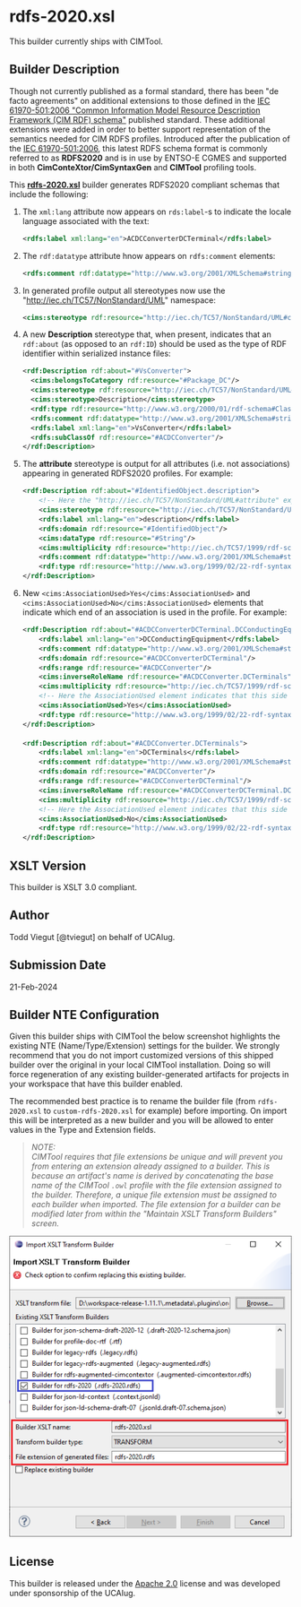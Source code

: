 # rdfs-2020.xsl

This builder currently ships with CIMTool.

## Builder Description

Though not currently published as a formal standard, there has been "de facto agreements" on additional extensions to those defined in the [IEC 61970-501:2006 "Common Information Model Resource Description Framework (CIM RDF) schema"](https://webstore.iec.ch/publication/6215) published standard. These additional extensions were added in order to better support representation of the semantics needed for CIM RDFS profiles. Introduced after the publication of the [IEC 61970-501:2006](https://webstore.iec.ch/publication/6215), this latest RDFS schema format is commonly referred to as **RDFS2020** and is in use by ENTSO-E CGMES and supported in both **CimConteXtor/CimSyntaxGen** and **CIMTool** profiling tools. 

This **[rdfs-2020.xsl](rdfs-2020.xsl)** builder generates RDFS2020 compliant schemas that include the following:

1. The ```xml:lang``` attribute now appears on ```rds:label```-s to indicate the locale language associated with the text:

    ```xml 
    <rdfs:label xml:lang="en">ACDCConverterDCTerminal</rdfs:label>
    ```

2. The ```rdf:datatype``` attribute hnow appears on ```rdfs:comment``` elements:

    ```xml
    <rdfs:comment rdf:datatype="http://www.w3.org/2001/XMLSchema#string">The attribute is used for an exchange of the EIC code (Energy identification Code). The length of the string is 16 characters as defined by the EIC code. For details on EIC scheme please refer to ENTSO-E web site.</rdfs:comment>
    ```

3. In generated profile output all stereotypes now use the "http://iec.ch/TC57/NonStandard/UML" namespace:

    ```xml
    <cims:stereotype rdf:resource="http://iec.ch/TC57/NonStandard/UML#concrete" />
    ```
4. A new **Description** stereotype that, when present, indicates that an ```rdf:about``` (as opposed to an ```rdf:ID```) should be used as the type of RDF identifier within serialized instance files:

    ```xml
   <rdf:Description rdf:about="#VsConverter">
      <cims:belongsToCategory rdf:resource="#Package_DC"/>
      <cims:stereotype rdf:resource="http://iec.ch/TC57/NonStandard/UML#concrete"/>
      <cims:stereotype>Description</cims:stereotype>
      <rdf:type rdf:resource="http://www.w3.org/2000/01/rdf-schema#Class"/>
      <rdfs:comment rdf:datatype="http://www.w3.org/2001/XMLSchema#string">DC side of the voltage source converter (VSC).</rdfs:comment>
      <rdfs:label xml:lang="en">VsConverter</rdfs:label>
      <rdfs:subClassOf rdf:resource="#ACDCConverter"/>
   </rdf:Description>
    ```

5. The **attribute** stereotype is output for all attributes (i.e. not associations) appearing in generated RDFS2020 profiles.  For example:

    ```xml
    <rdf:Description rdf:about="#IdentifiedObject.description">
        <!-- Here the "http://iec.ch/TC57/NonStandard/UML#attribute" expressly declares the description as an attribute. -->
        <cims:stereotype rdf:resource="http://iec.ch/TC57/NonStandard/UML#attribute"/>
        <rdfs:label xml:lang="en">description</rdfs:label>
        <rdfs:domain rdf:resource="#IdentifiedObject"/>
        <cims:dataType rdf:resource="#String"/>
        <cims:multiplicity rdf:resource="http://iec.ch/TC57/1999/rdf-schema-extensions-19990926#M:0..1"/>
        <rdfs:comment rdf:datatype="http://www.w3.org/2001/XMLSchema#string">The description is a free human readable text describing or naming the object. It may be non unique and may not correlate to a naming hierarchy.</rdfs:comment>
        <rdf:type rdf:resource="http://www.w3.org/1999/02/22-rdf-syntax-ns#Property"/>
    </rdf:Description>
    ```

6. New ```<cims:AssociationUsed>Yes</cims:AssociationUsed>``` and ```<cims:AssociationUsed>No</cims:AssociationUsed>``` elements that indicate which end of an association is used in the profile. For example:

    ```xml
    <rdf:Description rdf:about="#ACDCConverterDCTerminal.DCConductingEquipment">
        <rdfs:label xml:lang="en">DCConductingEquipment</rdfs:label>
        <rdfs:comment rdf:datatype="http://www.w3.org/2001/XMLSchema#string">A DC converter terminal belong to an DC converter.</rdfs:comment>
        <rdfs:domain rdf:resource="#ACDCConverterDCTerminal"/>
        <rdfs:range rdf:resource="#ACDCConverter"/>
        <cims:inverseRoleName rdf:resource="#ACDCConverter.DCTerminals"/>
        <cims:multiplicity rdf:resource="http://iec.ch/TC57/1999/rdf-schema-extensions-19990926#M:1"/>
        <!-- Here the AssociationUsed element indicates that this side of the association is what will appear in the instance data. -->
        <cims:AssociationUsed>Yes</cims:AssociationUsed>
        <rdf:type rdf:resource="http://www.w3.org/1999/02/22-rdf-syntax-ns#Property"/>
    </rdf:Description>

    <rdf:Description rdf:about="#ACDCConverter.DCTerminals">
        <rdfs:label xml:lang="en">DCTerminals</rdfs:label>
        <rdfs:comment rdf:datatype="http://www.w3.org/2001/XMLSchema#string">A DC converter have DC converter terminals. A converter has two DC converter terminals.</rdfs:comment>
        <rdfs:domain rdf:resource="#ACDCConverter"/>
        <rdfs:range rdf:resource="#ACDCConverterDCTerminal"/>
        <cims:inverseRoleName rdf:resource="#ACDCConverterDCTerminal.DCConductingEquipment"/>
        <cims:multiplicity rdf:resource="http://iec.ch/TC57/1999/rdf-schema-extensions-19990926#M:0..n"/>
        <!-- Here the AssociationUsed element indicates that this side of the association is what will not appear in the profile instance data. However, having it present is criticial for graph DBs and other inferencing that may have need to navigate the relationship from the other direction. -->
        <cims:AssociationUsed>No</cims:AssociationUsed>
        <rdf:type rdf:resource="http://www.w3.org/1999/02/22-rdf-syntax-ns#Property"/>
    </rdf:Description>
    ```


## XSLT Version

This builder is XSLT 3.0 compliant.

## Author

Todd Viegut [@tviegut] on behalf of UCAIug.

## Submission Date

21-Feb-2024

## Builder NTE Configuration

Given this builder ships with CIMTool the below screenshot highlights the existing NTE (Name/Type/Extension) settings for the builder.  We strongly recommend that you do not import customized versions of this shipped builder over the original in your local CIMTool installation. Doing so will force regeneration of any existing builder-generated artifacts for projects in your workspace that have this builder enabled.

The recommended best practice is to rename the builder file  (from ```rdfs-2020.xsl``` to ```custom-rdfs-2020.xsl``` for example) before importing. On import this will be interpreted as a new builder and you will be allowed to enter values in the Type and Extension fields.

>*NOTE: </br>CIMTool requires that file extensions be unique and will prevent you from entering an extension already assigned to a builder. This is because an artifact's name is derived by concatenating the base name of the CIMTool ```.owl``` profile with the file extension assigned to the builder. Therefore, a unique file extension must be assigned to each builder when imported. The file extension for a builder can be modified later from within the "Maintain XSLT Transform Builders" screen.*

![image](import-builder.png)

## License

This builder is released under the [Apache 2.0](../../LICENSE) license and was developed under sponsorship of the UCAIug.
